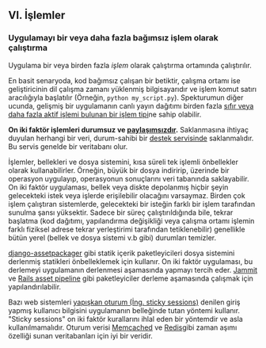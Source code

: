 ## VI. İşlemler
### Uygulamayı bir veya daha fazla bağımsız işlem olarak çalıştırma

Uygulama bir veya birden fazla *işlem* olarak çalıştırma ortamında çalıştırılır.

En basit senaryoda, kod bağımsız çalışan bir betiktir, çalışma ortamı ise geliştiricinin dil çalışma zamanı yüklenmiş bilgisayarıdır ve işlem komut satırı aracılığıyla başlatılır (Örneğin, `python my_script.py`). Spekturumun diğer ucunda, gelişmiş bir uygulamanın canlı yayın dağıtımı birden fazla [sıfır veya daha fazla aktif işlemi bulunan bir işlem tipi](./concurrency)ne sahip olabilir.

**On iki faktör işlemleri durumsuz ve [paylaşımsızdır](http://en.wikipedia.org/wiki/Shared_nothing_architecture).** Saklanmasına ihtiyaç duyulan herhangi bir veri, durum-sahibi bir [destek servisinde](./backing-services) saklanmalıdır. Bu servis genelde bir veritabanı olur.

İşlemler, bellekleri ve dosya sistemini, kısa süreli tek işlemli önbellekler olarak kullanabilirler. Örneğin, büyük bir dosya indiririp, üzerinde bir operasyon uygulayıp, operasyonun sonuçlarını veri tabanında saklayabilir. On iki faktör uygulaması, bellek veya diskte depolanmış hiçbir şeyin gelecekteki istek veya işlerde erişilebilir olacağını varsaymaz. Birden çok işlem çalıştıran sistemlerde, gelecekteki bir isteğin farklı bir işlem tarafından sunulma şansı yüksektir. Sadece bir süreç çalıştırıldığında bile, tekrar başlatma (kod dağıtımı, yapılandırma değişikliği veya çalışma ortamı işlemin farklı fiziksel adrese tekrar yerleştirimi tarafından tetiklenebilir) genellikle bütün yerel (bellek ve dosya sistemi v.b gibi) durumları temizler.

[django-assetpackager](http://code.google.com/p/django-assetpackager/) gibi statik içerik paketleyicileri dosya sistemini derlenmiş statikleri önbelleklemek için kullanır. On iki faktör uygulaması, bu derlemeyi uygulamanın derlenmesi aşamasında yapmayı tercih eder. [Jammit](http://documentcloud.github.com/jammit/) ve [Rails asset pipeline](http://ryanbigg.com/guides/asset_pipeline.html) gibi paketleyiciler derleme aşamasında çalışmak için yapılandırılabilir.

Bazı web sistemleri [yapışkan oturum (İng. sticky sessions)](http://en.wikipedia.org/wiki/Load_balancing_%28computing%29#Persistence) denilen giriş yapmış kullanıcı bilgisini uygulamanın belleğinde tutan yöntemi kullanır. "Sticky sessions" on iki faktör kurallarını ihlal eden bir yöntemdir ve asla kullanılmamalıdır. Oturum verisi [Memcached](http://memcached.org/) ve [Redis](http://redis.io/)gibi zaman aşımı özelliği sunan veritabanları için iyi bir veridir.
